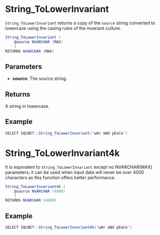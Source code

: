 # String_ToLowerInvariant

`String_ToLowerInvariant` returns a copy of the `source` string converted to lowercase using the casing rules of the invariant culture.

```csharp
String_ToLowerInvariant (
	@source NVARCHAR (MAX)
	)
RETURNS NVARCHAR (MAX)
```

## Parameters

  - **source**: The source string.

## Returns

A string in lowercase.

## Example

```csharp
SELECT SQLNET::String_ToLowerInvariant('wAr aNd pEaCe')
```

# String_ToLowerInvariant4k

It is equivalent to `String_ToLowerInvariant` except no NVARCHAR(MAX) parameters; it can be used when input data will never be over 4000 characters as this function offers better performance.

```csharp
String_ToLowerInvariant4k (
	@source NVARCHAR (4000)
	)
RETURNS NVARCHAR (4000)
```

## Example

```csharp
SELECT SQLNET::String_ToLowerInvariant4k('wAr aNd pEaCe')
```